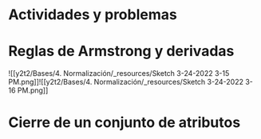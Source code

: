 

# Actividades y problemas
# Reglas de Armstrong y derivadas

![[y2t2/Bases/4. Normalización/_resources/Sketch 3-24-2022 3-15 PM.png]]![[y2t2/Bases/4. Normalización/_resources/Sketch 3-24-2022 3-16 PM.png]]


# Cierre de un conjunto de atributos
